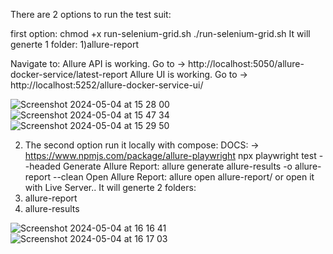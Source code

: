 There are 2 options to run the test suit:

first option: 
  chmod +x run-selenium-grid.sh
  ./run-selenium-grid.sh
  It will generte 1 folder:
    1)allure-report

  Navigate to:
  Allure API is working. Go to -> http://localhost:5050/allure-docker-service/latest-report
  Allure UI is working. Go to -> http://localhost:5252/allure-docker-service-ui/

  

![Screenshot 2024-05-04 at 15 28 00](https://github.com/EdennBar/todomvc-playwright/assets/88652432/5a3b7ffb-323a-4713-9beb-38ac8a789386)
![Screenshot 2024-05-04 at 15 47 34](https://github.com/EdennBar/todomvc-playwright/assets/88652432/73d1a8d4-3ce7-43be-83ef-619d6b9acaef)
![Screenshot 2024-05-04 at 15 29 50](https://github.com/EdennBar/todomvc-playwright/assets/88652432/42987c68-c7b5-4acc-ba34-2da62e8a9d59)

2) The second option run it locally with compose: DOCS: -> https://www.npmjs.com/package/allure-playwright
   npx playwright test --headed
   Generate Allure Report:
   allure generate allure-results -o allure-report --clean
   Open Allure Report:
   allure open allure-report/ or open it with Live Server..
It will generte 2 folders:
  1) allure-report
  2) allure-results
     
![Screenshot 2024-05-04 at 16 16 41](https://github.com/EdennBar/todomvc-playwright/assets/88652432/299d73a8-068d-440b-a254-d46038acb69c)
![Screenshot 2024-05-04 at 16 17 03](https://github.com/EdennBar/todomvc-playwright/assets/88652432/62451f32-7494-40ca-81dd-49129b0fde47)
